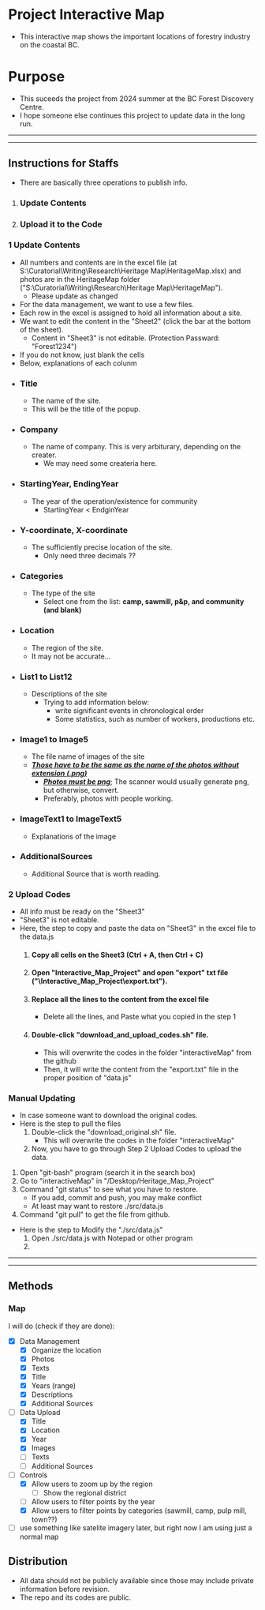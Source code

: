 # Project Interactive Map 

- This interactive map shows the important locations of forestry industry on the coastal BC. 


# Purpose
- This suceeds the project from 2024 summer at the BC Forest Discovery Centre.
- I hope someone else continues this project to update data in the long run.


___
___

## Instructions for Staffs
 - There are basically three operations to publish info.
  1. ### Update Contents
  2. ### Upload it to the Code

### 1 Update Contents
 - All numbers and contents are in the excel file (at S:\Curatorial\Writing\Research\Heritage Map\HeritageMap.xlsx) and photos are in the HeritageMap folder ("S:\Curatorial\Writing\Research\Heritage Map\HeritageMap").
    - Please update as changed
 - For the data management, we want to use a few files.
 - Each row in the excel is assigned to hold all information about a site.
 - We want to edit the content in the "Sheet2" (click the bar at the bottom of the sheet).
    - Content in "Sheet3" is not editable. (Protection Passward: "Forest1234")
 - If you do not know, just blank the cells
 - Below, explanations of each colunm
  - ### Title
    - The name of the site.
    - This will be the title of the popup.
  - ### Company
    - The name of company. This is very arbiturary, depending on the creater.
      - We may need some createria here.  
  - ### StartingYear, EndingYear
    - The year of the operation/existence for community
      - StartingYear < EndginYear 
  - ### Y-coordinate, X-coordinate
    - The sufficiently precise location of the site.
      - Only need three decimals ??  
  - ### Categories
    - The type of the site
      - Select one from the list: **camp, sawmill, p&p, and community (and blank)**
  - ### Location
    - The region of the site.
    - It may not be accurate...
  - ### List1 to List12
    - Descriptions of the site
      - Trying to add information below:
        - write significant events in chronological order
        -  Some statistics, such as number of workers, productions etc.
  - ### Image1 to Image5
    - The file name of images of the site
    - <ins>***Those have to be the same as the name of the photos without extension (.png)***</ins>
      - <ins>***Photos must be png***</ins>; The scanner would usually generate png, but otherwise, convert.
      - Preferably, photos with people working.
  - ### ImageText1 to ImageText5
    - Explanations of the image
  - ### AdditionalSources
    - Additional Source that is worth reading.

### 2 Upload Codes
 - All info must be ready on the "Sheet3"
  - "Sheet3" is not editable.
 - Here, the step to copy and paste the data on "Sheet3" in the excel file to the data.js
   1. #### Copy all cells on the Sheet3 (Ctrl + A, then Ctrl + C)
   2. #### Open "Interactive_Map_Project" and open "export" txt file  ("\Interactive_Map_Project\export.txt").
   3. #### Replace all the lines to the content from the excel file 
      - Delete all the lines, and Paste what you copied in the step 1 
   4. #### Double-click "download_and_upload_codes.sh" file.
      - This will overwrite the codes in the folder "interactiveMap" from the github 
      - Then, it will write the content from the "export.txt" file in the proper position of "data.js"

###  Manual Updating
 - In case someone want to download the original codes.
 - Here is the step to pull the files
   1. Double-click the "download_original.sh" file.
      - This will overwrite the codes in the folder "interactiveMap"
   2. Now, you have to go through Step 2 Upload Codes to upload the data. 


 1. Open "git-bash" program (search it in the search box)
   2. Go to "interactiveMap" in "/Desktop/Heritage_Map_Project"
   3. Command "git status" to see what you have to restore.
      - If you add, commit and push, you may make conflict
      - At least may want to restore ./src/data.js
   4. Command "git pull" to get the file from github.

 - Here is the step to Modify the "./src/data.js"
   1. Open ./src/data.js with Notepad or other program
   2.


___
___

## Methods
### Map
  I will do (check if they are done):

- [x] Data Management
  - [x] Organize the location
  - [x] Photos
  - [x] Texts
  - [x] Title
  - [x] Years (range)
  - [x] Descriptions
  - [x] Additional Sources
- [ ] Data Upload
  - [x] Title
  - [x] Location
  - [x] Year
  - [x] Images
  - [ ] Texts
  - [ ] Additional Sources 
- [ ] Controls
  - [x] Allow users to zoom up by the region
    - [ ] Show the regional district   
  - [ ] Allow users to filter points by the year
  - [x] Allow users to filter points by categories (sawmill, camp, pulp mill, town??)
- [ ] use something like satelite imagery later, but right now I am using just a normal map
  
## Distribution
 - All data should not be publicly available since those may include private information before revision. 
 - The repo and its codes are public.
